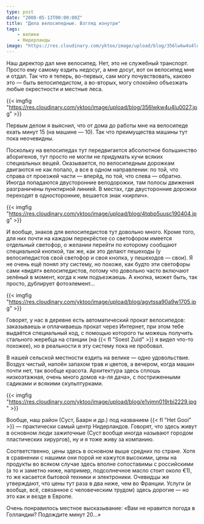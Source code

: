 ```yaml
---
type: post
date: "2008-05-13T00:00:00Z"
title: "Дела велосипедные. Взгляд изнутри"
tags:
    - велики
    - Нидерланды
image: "https://res.cloudinary.com/yktoo/image/upload/blog/356lwkw4u4lu0027.jpg"
---
```


Наш директор дал мне велосипед. Нет, это не служебный транспорт. Просто ему самому ездить недосуг, а мне досуг, вот он велосипед мне и отдал. Так что я теперь, во-первых, сам могу почувствовать, каково это — быть велосипедистом, а во-вторых, могу спокойно объезжать любые окрестности и местные леса.

<!--more-->

{{< imgfig "https://res.cloudinary.com/yktoo/image/upload/blog/356lwkw4u4lu0027.jpg" >}}

Первым делом я выяснил, что от дома до работы мне на велосипеде ехать минут 15 (на машине — 10). Так что преимущества машины тут пока неочевидны.

Поскольку на велосипедах тут передвигается абсолютное большинство аборигенов, тут просто не могли не придумать кучи всяких специальных вещей. Оказывается, по велосипедным дорожкам двигаются не как попало, а все в одном направлении: по той, что справа от проезжей части — вперёд, по той, что слева — обратно. Иногда попадаются двусторонние велодорожки, там полосы движения разграничены пунктирной линией. В местах, где двусторонние дорожки переходят в односторонние, вешается знак «кирпич».

{{< imgfig "https://res.cloudinary.com/yktoo/image/upload/blog/4tqbp5uusc190404.jpg" >}}

И вообще, знаков для велосипедистов тут довольно много. Кроме того, для них почти на каждом перекрёстке со светофором имеется отдельный светофор, о желании перейти по которому сообщают специальной кнопкой, так же, как это делают пешеходы (у велосипедистов свой светофор и своя кнопка, у пешеходов — свои). Я не очень ещё понял эту систему, но похоже, как будто эти светофоры сами «видят» велосипедистов, потому что довольно часто включают зелёный в момент, когда к ним подъезжаешь. А кнопка, может быть, так просто, дублирует фотоэлемент…

{{< imgfig "https://res.cloudinary.com/yktoo/image/upload/blog/agvtssa90a9w1705.jpg" >}}

Говорят, у нас в деревне есть автоматический прокат велосипедов: заказываешь и оплачиваешь прокат через Интернет, при этом тебе выдаётся специальный код, с помощью которого ты можешь получить стального жеребца на станции (на {{< fl "Soest Zuid" >}} я видел что-то похожее), но в реальности я эту систему пока не пробовал.

В нашей сельской местности ездить на велике — одно удовольствие. Воздух чистый, напоён запахом трав и цветов, а вечером, когда машин почти нет, так вообще красота. Архитектура здесь сплошь низкоэтажная, очень много домов «а-ля дача», с постриженными садиками и всякими скульптурками.

{{< imgfig "https://res.cloudinary.com/yktoo/image/upload/blog/e1vjmn019rbi2229.jpg" >}}

Вообще, наш район (Суст, Баарн и др.) под названием {{< fl "Het Gooi" >}} — практически самый центр Нидерландов. Говорят, что здесь живут в основном люди зажиточные (Суст вообще иногда называют городом пластических хирургов), ну и я тоже живу за компанию.

Соответственно, цены здесь в основном выше средних по стране. Хотя в сравнении с нашими они порой не кажутся высокими, цены на продукты во всяком случае здесь вполне сопоставимы с российскими (а то и заметно ниже, например, подсолнечное масло стоит около €1), то же касается бытовой техники и электроники. Очевидцы же утверждают, что цены тут раза в два ниже, чем во Франции. Услуги (и вообще, всё, связанное с человеческим трудом) здесь дорогие — но это как и везде в Европе.

Очень понравилось местное высказывание: «Вам не нравится погода в Голландии? Подождите минут 20…»
